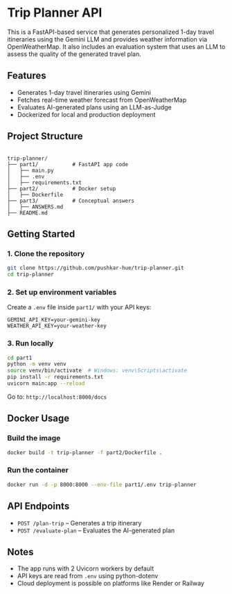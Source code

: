

# Trip Planner API

This is a FastAPI-based service that generates personalized 1-day travel itineraries using the Gemini LLM and provides weather information via OpenWeatherMap. It also includes an evaluation system that uses an LLM to assess the quality of the generated travel plan.

## Features

- Generates 1-day travel itineraries using Gemini
- Fetches real-time weather forecast from OpenWeatherMap
- Evaluates AI-generated plans using an LLM-as-Judge
- Dockerized for local and production deployment

## Project Structure

```

trip-planner/
├── part1/           # FastAPI app code
│   ├── main.py
│   ├── .env
│   ├── requirements.txt
├── part2/           # Docker setup
│   ├── Dockerfile
├── part3/           # Conceptual answers
│   ├── ANSWERS.md
├── README.md

````

## Getting Started

### 1. Clone the repository

```bash
git clone https://github.com/pushkar-hue/trip-planner.git
cd trip-planner
````

### 2. Set up environment variables

Create a `.env` file inside `part1/` with your API keys:

```
GEMINI_API_KEY=your-gemini-key
WEATHER_API_KEY=your-weather-key
```

### 3. Run locally

```bash
cd part1
python -m venv venv
source venv/bin/activate  # Windows: venv\Scripts\activate
pip install -r requirements.txt
uvicorn main:app --reload
```

Go to: `http://localhost:8000/docs`

## Docker Usage

### Build the image

```bash
docker build -t trip-planner -f part2/Dockerfile .
```

### Run the container

```bash
docker run -d -p 8000:8000 --env-file part1/.env trip-planner
```

## API Endpoints

* `POST /plan-trip` – Generates a trip itinerary
* `POST /evaluate-plan` – Evaluates the AI-generated plan

## Notes

* The app runs with 2 Uvicorn workers by default
* API keys are read from `.env` using python-dotenv
* Cloud deployment is possible on platforms like Render or Railway


